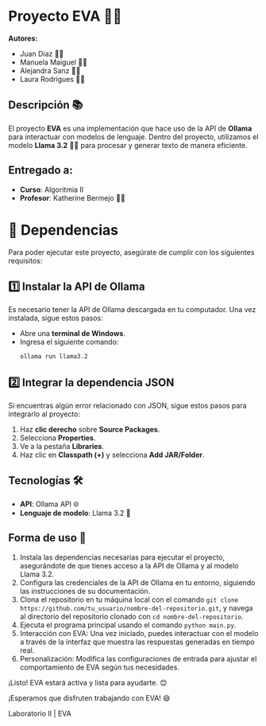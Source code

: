 # Proyecto EVA 🤖✨

**Autores:**
- Juan Diaz 👨‍💻
- Manuela Maiguel 👩‍💻
- Alejandra Sanz 👩‍💻
- Laura Rodrigues 👩‍💻

## Descripción 📚

El proyecto **EVA** es una implementación que hace uso de la API de **Ollama** para interactuar con modelos de lenguaje. Dentro del proyecto, utilizamos el modelo **Llama 3.2** 🦙💡 para procesar y generar texto de manera eficiente.

## Entregado a:  
- **Curso**: Algoritmia II   
- **Profesor**: Katherine Bermejo 👩‍🏫

# 🚀 Dependencias

Para poder ejecutar este proyecto, asegúrate de cumplir con los siguientes requisitos:

## 1️⃣ Instalar la API de Ollama
Es necesario tener la API de Ollama descargada en tu computador. Una vez instalada, sigue estos pasos:
- Abre una **terminal de Windows**.
- Ingresa el siguiente comando:
  ```bash
  ollama run llama3.2
  
## 2️⃣ Integrar la dependencia JSON
Si encuentras algún error relacionado con JSON, sigue estos pasos para integrarlo al proyecto:
1. Haz **clic derecho** sobre **Source Packages**.
2. Selecciona **Properties**.
3. Ve a la pestaña **Libraries**.
4. Haz clic en **Classpath (+)** y selecciona **Add JAR/Folder**.

  
## Tecnologías 🛠️
- **API**: Ollama API 🌐
- **Lenguaje de modelo**: Llama 3.2 🧠

## Forma de uso 🦾  
1. Instala las dependencias necesarias para ejecutar el proyecto, asegurándote de que tienes acceso a la API de Ollama y al modelo Llama 3.2.  
2. Configura las credenciales de la API de Ollama en tu entorno, siguiendo las instrucciones de su documentación.  
3. Clona el repositorio en tu máquina local con el comando `git clone https://github.com/tu_usuario/nombre-del-repositorio.git`, y navega al directorio del repositorio clonado con `cd nombre-del-repositorio`.  
4. Ejecuta el programa principal usando el comando `python main.py`.  
5. Interacción con EVA: Una vez iniciado, puedes interactuar con el modelo a través de la interfaz que muestra las respuestas generadas en tiempo real.  
6. Personalización: Modifica las configuraciones de entrada para ajustar el comportamiento de EVA según tus necesidades.

¡Listo! EVA estará activa y lista para ayudarte. 😊


¡Esperamos que disfruten trabajando con EVA! 😄

Laboratorio II | EVA
